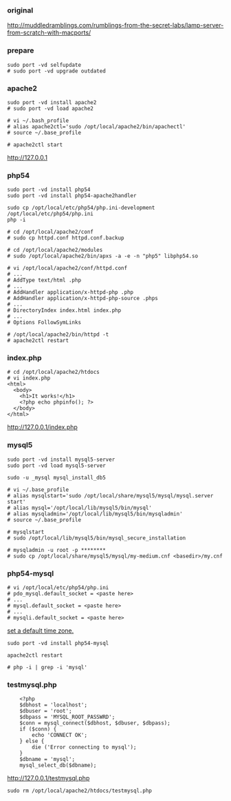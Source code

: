 ### original ###
http://muddledramblings.com/rumblings-from-the-secret-labs/lamp-server-from-scratch-with-macports/

### prepare ###
```
sudo port -vd selfupdate
# sudo port -vd upgrade outdated
```

### apache2 ###
```
sudo port -vd install apache2
# sudo port -vd load apache2

# vi ~/.bash_profile
# alias apache2ctl='sudo /opt/local/apache2/bin/apachectl'
# source ~/.base_profile

# apache2ctl start
```
http://127.0.0.1

### php54 ###
```
sudo port -vd install php54
sudo port -vd install php54-apache2handler

sudo cp /opt/local/etc/php54/php.ini-development /opt/local/etc/php54/php.ini
php -i

# cd /opt/local/apache2/conf
# sudo cp httpd.conf httpd.conf.backup

# cd /opt/local/apache2/modules
# sudo /opt/local/apache2/bin/apxs -a -e -n "php5" libphp54.so

# vi /opt/local/apache2/conf/httpd.conf
# ...
# AddType text/html .php
# ...
# AddHandler application/x-httpd-php .php
# AddHandler application/x-httpd-php-source .phps
# ...
# DirectoryIndex index.html index.php
# ...
# Options FollowSymLinks

# /opt/local/apache2/bin/httpd -t
# apache2ctl restart
```

### index.php ###
```
# cd /opt/local/apache2/htdocs
# vi index.php
<html>
  <body>
    <h1>It works!</h1>
    <?php echo phpinfo(); ?>
  </body>
</html>
```
http://127.0.0.1/index.php

### mysql5 ###
```
sudo port -vd install mysql5-server
sudo port -vd load mysql5-server

sudo -u _mysql mysql_install_db5

# vi ~/.base_profile
# alias mysqlstart='sudo /opt/local/share/mysql5/mysql/mysql.server start'
# alias mysql='/opt/local/lib/mysql5/bin/mysql'
# alias mysqladmin='/opt/local/lib/mysql5/bin/mysqladmin'
# source ~/.base_profile

# mysqlstart
# sudo /opt/local/lib/mysql5/bin/mysql_secure_installation

# mysqladmin -u root -p ********
# sudo cp /opt/local/share/mysql5/mysql/my-medium.cnf <basedir>/my.cnf
```

### php54-mysql ###
```
# vi /opt/local/etc/php54/php.ini
# pdo_mysql.default_socket = <paste here>
# ...
# mysql.default_socket = <paste here>
# ...
# mysqli.default_socket = <paste here>
```
[set a default time zone.](http://php.net/manual/en/datetime.configuration.php)

```
sudo port -vd install php54-mysql

apache2ctl restart

# php -i | grep -i 'mysql'
```

### testmysql.php ###
```
    <?php
    $dbhost = 'localhost';
    $dbuser = 'root';
    $dbpass = 'MYSQL_ROOT_PASSWRD';
    $conn = mysql_connect($dbhost, $dbuser, $dbpass);
    if ($conn) {
        echo 'CONNECT OK';
    } else {
        die ('Error connecting to mysql');
    }
    $dbname = 'mysql';
    mysql_select_db($dbname);
```
http://127.0.0.1/testmysql.php
```
sudo rm /opt/local/apache2/htdocs/testmysql.php
```